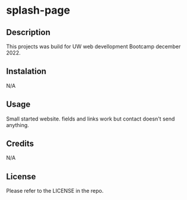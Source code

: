 # splash-page

## Description

This projects was build for UW web devellopment Bootcamp december 2022.

## Instalation

N/A

## Usage

Small started website. fields and links work but contact doesn't send anything.

## Credits

N/A

## License

Please refer to the LICENSE in the repo.